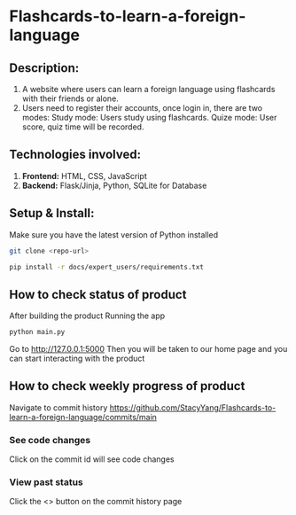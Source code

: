# Flashcards-to-learn-a-foreign-language
## Description: 
1. A website where users can learn a foreign language using flashcards with their friends or alone. 
2. Users need to register their accounts, once login in, there are two modes:
    Study mode: Users study using flashcards.
    Quize mode: User score, quiz time will be recorded.

## Technologies involved:
1. **Frontend:** HTML, CSS, JavaScript
2. **Backend:** Flask/Jinja, Python, SQLite for Database

## Setup & Install:
Make sure you have the latest version of Python installed

```bash
git clone <repo-url>
```

```bash
pip install -r docs/expert_users/requirements.txt
```

## How to check status of product
After building the product
Running the app
```bash
python main.py
```
Go to http://127.0.0.1:5000
Then you will be taken to our home page and you can start interacting with the product

## How to check weekly progress of product
Navigate to commit history https://github.com/StacyYang/Flashcards-to-learn-a-foreign-language/commits/main

### See code changes
Click on the commit id will see code changes

### View past status
Click the <> button on the commit history page
